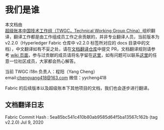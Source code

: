 # 我们是谁

本文档由[超级账本中国技术工作组（TWGC，Technical Working Group China）](https://wiki.hyperledger.org/display/TWGC)组织翻译，翻译工作都是由工作组成员工作之余贡献的，并非专业翻译人员，当前版本为 v2.2.0（Hyperledger Fabric 仓库中 v2.2.0 标签所对应的 docs 目录中的文档），中文翻译如有不妥之处，请在[文档翻译仓库](https://github.com/hyperledger/fabric-docs-i18n)中提交 PR，文档翻译规则请参考 [wiki 页面](https://wiki.hyperledger.org/display/TWGC/Getting+Started)，参与过贡献的成员请将名字留在[这里](https://wiki.hyperledger.org/display/TWGC/i18n+and+Education)，如有问题可以联系[这里](https://wiki.hyperledger.org/display/TWGC/i18n+and+Education)的任意一位社区成员，大家都会热心解答。

当前 TWGC i18n 负责人：程阳（Yang Cheng） email:chengyang418@163.com 微信：yycheng418

Fabric 的后续版本以及超级账本下其他项目的文档，我们也会逐步进行翻译。

## 文档翻译日志

Fabric Commit Hash : 5ea85bc541c410b80ab9585d64f5ba13567c162b (tag v2.2.0) Jul 9, 2020

